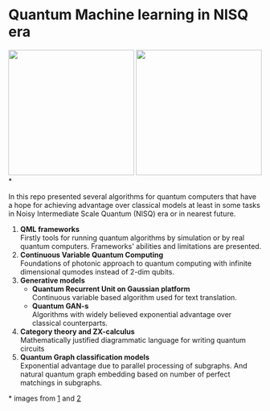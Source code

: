 # Quantum Machine learning in NISQ era
<img src="https://www.microsoft.com/en-us/research/uploads/prod/2022/03/Quantum-blog_ChetanNayak_03-2022_1400x788.jpg" height=250>
<img src="https://pennylane.ai/images/qml/whatisqml/QML_optimization.svg" height=250>
*

In this repo presented several algorithms for quantum computers that have a hope for achieving advantage over classical models at least in some tasks in Noisy Intermediate Scale Quantum (NISQ) era or in nearest future.

1. **QML frameworks**  
  Firstly tools for running quantum algorithms by simulation or by real quantum computers. Frameworks' abilities and limitations are presented.
1. **Continuous Variable Quantum Computing**  
  Foundations of photonic approach to quantum computing with infinite dimensional qumodes instead of 2-dim qubits. 
2. **Generative models**
   - **Quantum Recurrent Unit on Gaussian platform**  
   Continuous variable based algorithm used for text translation.
   - **Quantum GAN-s**  
   Algorithms with widely believed exponential advantage over classical counterparts.   
3. **Category theory and ZX-calculus**     
    Mathematically justified diagrammatic language for writing quantum circuits
4. **Quantum Graph classification models**  
Exponential advantage due to parallel processing of subgraphs. And natural quantum graph embedding based on number of perfect matchings in subgraphs. 

\* images from [1](https://www.microsoft.com/en-us/research/uploads/prod/2022/03/Quantum-blog_ChetanNayak_03-2022_1400x788.jpg) and [2](https://pennylane.ai/images/qml/whatisqml/QML_optimization.svg)